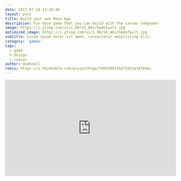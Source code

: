 ```yaml
---
date: 2017-07-29 13:24:49
layout: post
title: Build your own Maze App
description: Fun maze game that you can build with the canvas component
image: https://i.ytimg.com/vi/s_06rsh_AKs/hqdefault.jpg
optimized_image: https://i.ytimg.com/vi/s_06rsh_AKs/hqdefault.jpg
subtitle: Lorem ipsum dolor sit amet, consectetur adipisicing elit.
category: 'games'
tags:
  - game
  - design
  - canvas
author: domhnall
remix: https://x.thunkable.com/projectPage/5dd3390516472d33e1bf0dec
---
```


<iframe width="560" height="315" src="https://www.youtube.com/embed/s_06rsh_AKs" frameborder="0" allow="accelerometer; autoplay; encrypted-media; gyroscope; picture-in-picture" allowfullscreen></iframe>

